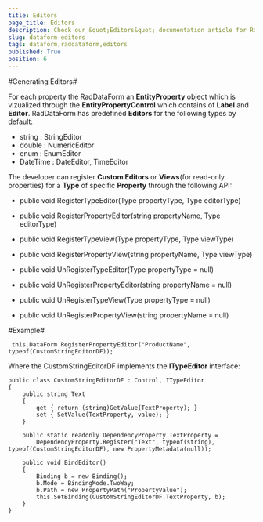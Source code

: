 ```yaml
---
title: Editors
page_title: Editors
description: Check our &quot;Editors&quot; documentation article for RadDataForm for UWP control.
slug: dataform-editors
tags: dataform,raddataform,editors
published: True
position: 6
---
```


#Generating Editors#

For each property the RadDataForm an **EntityProperty** object which is vizualized through the **EntityPropertyControl** which contains of **Label** and **Editor**.
RadDataForm has predefined **Editors** for the following types by default:

- string : StringEditor
- double : NumericEditor
- enum   : EnumEditor
- DateTime : DateEditor, TimeEditor

The developer can register **Custom Editors** or **Views**(for read-only properties) for a **Type** of specific **Property** through the following API:

- public void RegisterTypeEditor(Type propertyType, Type editorType)

- public void RegisterPropertyEditor(string propertyName, Type editorType)

- public void RegisterTypeView(Type propertyType, Type viewType)

- public void RegisterPropertyView(string propertyName, Type viewType)

- public void UnRegisterTypeEditor(Type propertyType = null)

- public void UnRegisterPropertyEditor(string propertyName = null)

- public void UnRegisterTypeView(Type propertyType = null)

- public void UnRegisterPropertyView(string propertyName = null)


#Example#

     this.DataForm.RegisterPropertyEditor("ProductName", typeof(CustomStringEditorDF));
	 
Where the CustomStringEditorDF implements the **ITypeEditor** interface:

	public class CustomStringEditorDF : Control, ITypeEditor
	{
		public string Text
		{
			get { return (string)GetValue(TextProperty); }
			set { SetValue(TextProperty, value); }
		}

		public static readonly DependencyProperty TextProperty =
			DependencyProperty.Register("Text", typeof(string), typeof(CustomStringEditorDF), new PropertyMetadata(null));
			
		public void BindEditor()
		{
			Binding b = new Binding();
			b.Mode = BindingMode.TwoWay;
			b.Path = new PropertyPath("PropertyValue");
			this.SetBinding(CustomStringEditorDF.TextProperty, b);
		}
	}